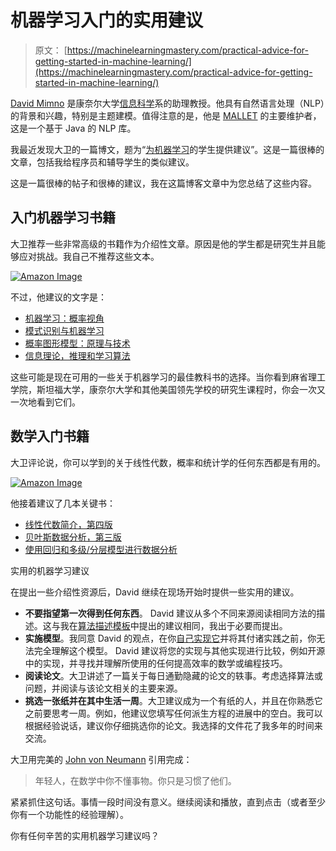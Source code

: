 # 机器学习入门的实用建议

> 原文： [https://machinelearningmastery.com/practical-advice-for-getting-started-in-machine-learning/](https://machinelearningmastery.com/practical-advice-for-getting-started-in-machine-learning/)

[David Mimno](http://mimno.infosci.cornell.edu/) 是康奈尔大学[信息科学](http://infosci.cornell.edu/)系的助理教授。他具有自然语言处理（NLP）的背景和兴趣，特别是主题建模。值得注意的是，他是 [MALLET](http://mallet.cs.umass.edu/) 的主要维护者，这是一个基于 Java 的 NLP 库。

我最近发现大卫的一篇博文，题为“[为机器学习](http://mimno.infosci.cornell.edu/b/articles/ml-learn/)的学生提供建议”。这是一篇很棒的文章，包括我给程序员和辅导学生的类似建议。

这是一篇很棒的帖子和很棒的建议，我在这篇博客文章中为您总结了这些内容。

## 入门机器学习书籍

大卫推荐一些非常高级的书籍作为介绍性文章。原因是他的学生都是研究生并且能够应对挑战。我自己不推荐这些文本。

[![Amazon Image](img/ebad9df2010f0c32b969914f526cf6d5.jpg)](http://www.amazon.com/dp/0262018020?tag=inspiredalgor-20)

不过，他建议的文字是：

*   [机器学习：概率视角](http://www.amazon.com/dp/0262018020?tag=inspiredalgor-20)
*   [模式识别与机器学习](http://www.amazon.com/dp/0387310738?tag=inspiredalgor-20)
*   [概率图形模型：原理与技术](http://www.amazon.com/dp/0262013193?tag=inspiredalgor-20)
*   [信息理论，推理和学习算法](http://www.amazon.com/dp/0521642981?tag=inspiredalgor-20)

这些可能是现在可用的一些关于机器学习的最佳教科书的选择。当你看到麻省理工学院，斯坦福大学，康奈尔大学和其他美国领先学校的研究生课程时，你会一次又一次地看到它们。

## 数学入门书籍

大卫评论说，你可以学到的关于线性代数，概率和统计学的任何东西都是有用的。

[![Amazon Image](img/212ea3751f88d21d2102c3a0dac6d576.jpg)](http://www.amazon.com/dp/0980232716?tag=inspiredalgor-20)

他接着建议了几本关键书：

*   [线性代数简介，第四版](http://www.amazon.com/dp/0980232716?tag=inspiredalgor-20)
*   [贝叶斯数据分析，第三版](http://www.amazon.com/dp/1439840954?tag=inspiredalgor-20)
*   [使用回归和多级/分层模型进行数据分析](http://www.amazon.com/dp/052168689X?tag=inspiredalgor-20)

实用的机器学习建议

在提出一些介绍性资源后，David 继续在现场开始时提供一些实用的建议。

*   **不要指望第一次得到任何东西**。 David 建议从多个不同来源阅读相同方法的描述。这与我在[算法描述模板](http://machinelearningmastery.com/how-to-learn-a-machine-learning-algorithm/ "How to Learn a Machine Learning Algorithm")中提出的建议相同，我出于必要而提出。
*   **实施模型**。我同意 David 的观点，在你[自己实现它](http://machinelearningmastery.com/how-to-implement-a-machine-learning-algorithm/ "How to Implement a Machine Learning Algorithm")并将其付诸实践之前，你无法完全理解这个模型。 David 建议将您的实现与其他实现进行比较，例如开源中的实现，并寻找并理解所使用的任何提高效率的数学或编程技巧。
*   **阅读论文**。大卫讲述了一篇关于每日通勤隐藏的论文的轶事。考虑选择算法或问题，并阅读与该论文相关的主要来源。
*   **挑选一张纸并在其中生活一周**。大卫建议成为一个有纸的人，并且在你熟悉它之前要思考一周。例如，他建议您填写任何派生方程的进展中的空白。我可以根据经验说话，建议你仔细挑选你的论文。我选择的文件花了我多年的时间来交流。

大卫用完美的 [John von Neumann](http://en.wikipedia.org/wiki/John_von_Neumann) 引用完成：

> 年轻人，在数学中你不懂事物。你只是习惯了他们。

紧紧抓住这句话。事情一段时间没有意义。继续阅读和播放，直到点击（或者至少你有一个功能性的经验理解）。

你有任何辛苦的实用机器学习建议吗？